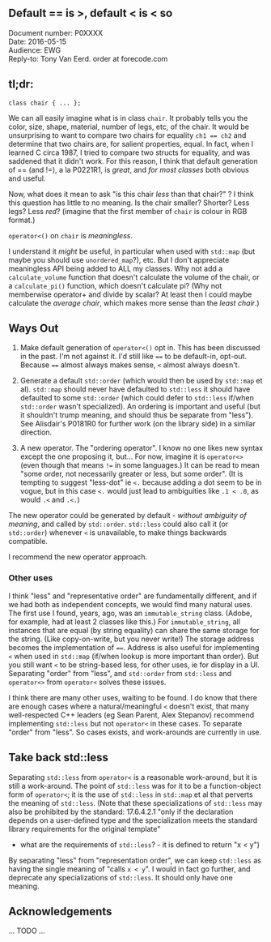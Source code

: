 ## Default == is >, default < is < so

Document number: P0XXXX  
Date: 2016-05-15  
Audience: EWG  
Reply-to: Tony Van Eerd. order at forecode.com

## tl;dr:

```
class chair { ... };
```

We can all easily imagine what is in class `chair`.  It probably tells you the color, size, shape, material, number of legs, etc, of the chair. 
It would be unsurprising to want to compare two chairs for equality `ch1 == ch2` and determine that two chairs are, for salient properties, equal. 
In fact, when I learned C circa 1987, I tried to compare two structs for equality, and was saddened that it didn't work.  For this reason, I think that
default generation of == (and !=), a la P0221R1, is *great*, and *for most classes* both obvious and useful.

Now, what does it mean to ask "is this chair _less_ than that chair?" ?  I think this question has little to no meaning.
Is the chair smaller? Shorter? Less legs? Less _red_? (imagine that the first member of `chair` is colour in RGB format.)

`operator<()` on `chair` is _meaningless_.

I understand it _might_ be useful, in particular when used with `std::map` (but maybe you should use `unordered_map`?), etc.  But I don't appreciate meaningless API being added to ALL my classes.
Why not add a `calculate_volume` function that doesn't calculate the volume of the chair, or a `calculate_pi()` function, which doesn't calculate pi?
(Why not memberwise operator+ and divide by scalar? At least then I could  maybe calculate the _average chair_, which makes more sense than the _least chair_.)

## Ways Out

1. Make default generation of `operator<()` opt in.  This has been discussed in the past.  I'm not against it.
I'd still like `==` to be default-in, opt-out.  Because `==` almost always makes sense, `<` almost always doesn't.

2. Generate a default `std::order` (which would then be used by `std::map` et al).  `std::map` should never have defaulted to `std::less` it should have defaulted to some `std::order` (which could defer to `std::less` if/when `std::order` wasn't specialized).
An ordering is important and useful (but it shouldn't trump meaning, and should thus be separate from "less").  See Alisdair's P0181R0 for further work (on the library side) in a similar direction.

3. A new operator. The "ordering operator".  I know no one likes new syntax except the one proposing it, but...
For now, imagine it is `operator<>` (even though that means `!=` in some languages.)  It can be read to mean "some order, not necessarily greater or less, but some order". (It is tempting to suggest "less-dot" ie `<.` because adding a dot seem to be in vogue, but in this case `<.` would just lead to ambiguities like `.1 < .0`, as would `.<` and `.<.`)

The new operator could be generated by default - _without ambiguity of meaning_, and called by `std::order`.
`std::less` could also call it (or `std::order`) whenever `<` is unavailable, to make things backwards compatible.

I recommend the new operator approach.

### Other uses

I think "less" and "representative order" are fundamentally different, and if we had both as independent concepts, we would find many natural uses.
The first use I found, years, ago, was  an `immutable_string` class. (Adobe, for example, had at least 2 classes like this.)
For `immutable_string`, all instances that are equal (by string equality) can share the same storage for the string. (Like copy-on-write, but you never write!)
The storage address becomes the implementation of `==`.
Address is also useful for implementing `<` when used in `std::map` (if/when lookup is more important than order).
But you still want `<` to be string-based less, for other uses, ie for display in a UI.
Separating "order" from "less", and `std::order` from `std::less` and `operator<>` from `operator<` solves these issues.

I think there are many other uses, waiting to be found. I do know that there are enough cases where a natural/meaningful `<` doesn't exist,
that many well-respected C++ leaders (eg Sean Parent, Alex Stepanov) recommend implementing `std::less` but not `operator<` in these cases. To separate "order" from "less".  So cases exists, and work-arounds are currently in use.


## Take back std::less

Separating `std::less` from `operator<` is a reasonable work-around, but it is still a work-around.
The point of `std::less` was for it to be a function-object form of `operator<`; it is the  use of `std::less` in `std::map` et al that perverts the meaning of `std::less`.
(Note that these specializations of `std::less` may also be prohibited by the standard: 17.6.4.2.1 "only if the declaration depends on a user-defined type and the specialization meets the standard library requirements for the original template"
- what are the requirements of `std::less`? - it is defined to return "x < y")

By separating "less" from "representation order", we can keep `std::less` as having the single meaning of "calls `x < y`".  I would in fact go further, and deprecate any specializations of `std::less`.  It should only have one meaning.


## Acknowledgements

... TODO ...



